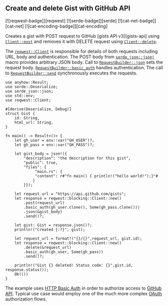 ## Create and delete Gist with GitHub API

[![reqwest-badge]][reqwest] [![serde-badge]][serde] [![cat-net-badge]][cat-net] [![cat-encoding-badge]][cat-encoding]

Creates a gist with POST request to GitHub [gists API v3][gists-api] using
[`Client::post`] and removes it with DELETE request using [`Client::delete`].

The [`reqwest::Client`] is responsible for details of both requests including
URL, body and authentication. The POST body from [`serde_json::json!`] macro
provides arbitrary JSON body. Call to [`RequestBuilder::json`] sets the request
body. [`RequestBuilder::basic_auth`] handles authentication. The call to
[`RequestBuilder::send`] synchronously executes the requests.

```rust,edition2021,no_run
use anyhow::Result;
use serde::Deserialize;
use serde_json::json;
use std::env;
use reqwest::Client;

#[derive(Deserialize, Debug)]
struct Gist {
    id: String,
    html_url: String,
}

fn main() -> Result<()> {
    let gh_user = env::var("GH_USER")?;
    let gh_pass = env::var("GH_PASS")?;

    let gist_body = json!({
        "description": "the description for this gist",
        "public": true,
        "files": {
             "main.rs": {
             "content": r#"fn main() { println!("hello world!");}"#
            }
        }});

    let request_url = "https://api.github.com/gists";
    let response = reqwest::blocking::Client::new()
        .post(request_url)
        .basic_auth(gh_user.clone(), Some(gh_pass.clone()))
        .json(&gist_body)
        .send()?;

    let gist: Gist = response.json()?;
    println!("Created {:?}", gist);

    let request_url = format!("{}/{}",request_url, gist.id);
    let response = reqwest::blocking::Client::new()
        .delete(&request_url)
        .basic_auth(gh_user, Some(gh_pass))
        .send()?;

    println!("Gist {} deleted! Status code: {}",gist.id, response.status());
    Ok(())
}
```

The example uses [HTTP Basic Auth] in order to authorize access to [GitHub API].
Typical use case would employ one of the much more complex [OAuth] authorization
flows.

[`Client::delete`]: https://docs.rs/reqwest/*/reqwest/struct.Client.html#method.delete
[`Client::post`]: https://docs.rs/reqwest/*/reqwest/struct.Client.html#method.post
[`RequestBuilder::basic_auth`]: https://docs.rs/reqwest/*/reqwest/struct.RequestBuilder.html#method.basic_auth
[`RequestBuilder::json`]: https://docs.rs/reqwest/*/reqwest/struct.RequestBuilder.html#method.json
[`RequestBuilder::send`]: https://docs.rs/reqwest/*/reqwest/struct.RequestBuilder.html#method.send
[`reqwest::Client`]: https://docs.rs/reqwest/*/reqwest/struct.Client.html
[`serde_json::json!`]: https://docs.rs/serde_json/*/serde_json/macro.json.html

[GitHub API]: https://developer.github.com/v3/auth/
[HTTP Basic Auth]: https://tools.ietf.org/html/rfc2617
[OAuth]: https://oauth.net/getting-started/
